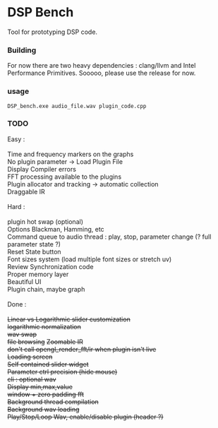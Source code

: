 # DSP Bench

Tool for prototyping DSP code.

### Building
For now there are two heavy dependencies : clang/llvm and Intel Performance Primitives. Sooooo, please use the release for now. 

### usage 
```
DSP_bench.exe audio_file.wav plugin_code.cpp 
```

### TODO

Easy : \
\
Time and frequency markers on the graphs \
No plugin parameter -> Load Plugin File \
Display Compiler errors \
FFT processing available to the plugins \
Plugin allocator and tracking -> automatic collection \
Draggable IR \
\
Hard : \
\
plugin hot swap (optional) \
Options Blackman, Hamming, etc \
Command queue to audio thread : play, stop, parameter change (? full parameter state ?) \
Reset State button \
Font sizes system (load multiple font sizes or stretch uv) \
Review Synchronization code \
Proper memory layer \
Beautiful UI \
Plugin chain, maybe graph \
\
Done : \
\
~~Linear vs Logarithmic slider customization~~ \
~~logarithmic normalization~~ \
~~wav swap~~ \
~~file browsing~~
~~Zoomable IR~~ \
~~don't call opengl_render_fft/ir when plugin isn't live~~ \
~~Loading screen~~ \
~~Self contained slider widget~~ \
~~Parameter ctrl precision (hide mouse)~~ \
~~cli : optional wav~~ \
~~Display min,max,value~~ \
~~window + zero padding fft~~\
~~Background thread compilation~~ \
~~Background wav loading~~ \
~~Play/Stop/Loop Wav, enable/disable plugin (header ?)~~ 